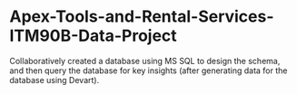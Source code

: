 # Apex-Tools-and-Rental-Services-ITM90B-Data-Project
Collaboratively created a database using MS SQL to design the schema, and then query the database for key insights (after generating data for the database using Devart).
